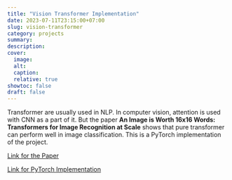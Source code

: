 ```yaml
---
title: "Vision Transformer Implementation"
date: 2023-07-11T23:15:00+07:00
slug: vision-transformer
category: projects
summary:
description:
cover:
  image:
  alt:
  caption:
  relative: true
showtoc: false
draft: false
---
```


Transformer are usually used in NLP. In computer vision, attention is used with CNN as a part of it. But the paper **An Image is Worth 16x16 Words: Transformers for Image Recognition at Scale** shows that pure transformer can perform well in image classification. This is a PyTorch implementation of the project.

[Link for the Paper](https://arxiv.org/abs/2010.11929)

[Link for PyTorch Implementation](https://github.com/AbenezerKb/vision-transformer-implementation)
